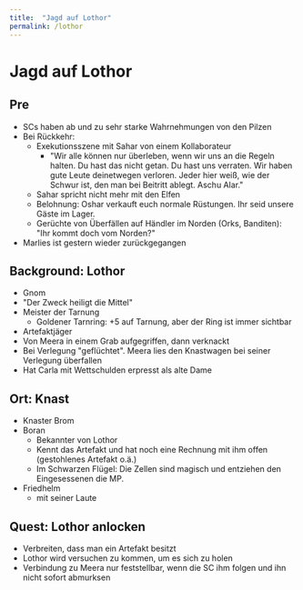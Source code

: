 ```yaml
---
title:  "Jagd auf Lothor"
permalink: /lothor
---
```


# Jagd auf Lothor

## Pre
- SCs haben ab und zu sehr starke Wahrnehmungen von den Pilzen
- Bei Rückkehr:
  - Exekutionsszene mit Sahar von einem Kollaborateur
    - "Wir alle können nur überleben, wenn wir uns an die Regeln halten. Du hast das nicht getan. Du hast uns verraten. Wir haben gute Leute deinetwegen verloren. Jeder hier weiß, wie der Schwur ist, den man bei Beitritt ablegt. Aschu Alar."
  - Sahar spricht nicht mehr mit den Elfen
  - Belohnung: Oshar verkauft euch normale Rüstungen. Ihr seid unsere Gäste im Lager.
  - Gerüchte von Überfällen auf Händler im Norden (Orks, Banditen): "Ihr kommt doch vom Norden?"
- Marlies ist gestern wieder zurückgegangen

## Background: Lothor
- Gnom
- "Der Zweck heiligt die Mittel"
- Meister der Tarnung
  - Goldener Tarnring: +5 auf Tarnung, aber der Ring ist immer sichtbar
- Artefaktjäger
- Von Meera in einem Grab aufgegriffen, dann verknackt
- Bei Verlegung "geflüchtet". Meera lies den Knastwagen bei seiner Verlegung überfallen
- Hat Carla mit Wettschulden erpresst als alte Dame

## Ort: Knast
- Knaster Brom
- Boran
  - Bekannter von Lothor
  - Kennt das Artefakt und hat noch eine Rechnung mit ihm offen (gestohlenes Artefakt o.ä.)
  - Im Schwarzen Flügel: Die Zellen sind magisch und entziehen den Eingesessenen die MP. 
- Friedhelm
  - mit seiner Laute

## Quest: Lothor anlocken
- Verbreiten, dass man ein Artefakt besitzt
- Lothor wird versuchen zu kommen, um es sich zu holen
- Verbindung zu Meera nur feststellbar, wenn die SC ihm folgen und ihn nicht sofort abmurksen
